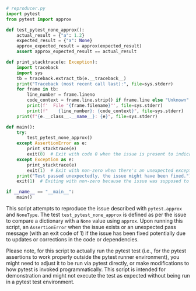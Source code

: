 ```python
# reproducer.py
import pytest
from pytest import approx

def test_pytest_none_approx():
    actual_result = {"a": 1.2}
    expected_result = {"a": None}
    approx_expected_result = approx(expected_result)
    assert approx_expected_result == actual_result

def print_stacktrace(e: Exception):
    import traceback
    import sys
    tb = traceback.extract_tb(e.__traceback__)
    print("Traceback (most recent call last):", file=sys.stderr)
    for frame in tb:
        line_number = frame.lineno
        code_context = frame.line.strip() if frame.line else "Unknown"
        print(f'  File "{frame.filename}"', file=sys.stderr)
        print(f"    {line_number}: {code_context}", file=sys.stderr)
    print(f"{e.__class__.__name__}: {e}", file=sys.stderr)

def main():
    try:
        test_pytest_none_approx()
    except AssertionError as e:
        print_stacktrace(e)
        exit(0)  # Exit with code 0 when the issue is present to indicate reproduction was successful.
    except Exception as e:
        print_stacktrace(e)
        exit(1)  # Exit with non-zero when there's an unexpected exception, indicating the script failed to work as intended.
    print("Test passed unexpectedly, the issue might have been fixed.")
    exit(1)  # Exiting with non-zero because the issue was supposed to be present.

if __name__ == "__main__":
    main()
```

This script attempts to reproduce the issue described with `pytest.approx` and `NoneType`. The test `test_pytest_none_approx` is defined as per the issue to compare a dictionary with a `None` value using `approx`. Upon running this script, an `AssertionError` when the issue exists or an unexpected pass message (with an exit code of 1) if the issue has been fixed potentially due to updates or corrections in the code or dependencies.

Please note, for this script to actually run the pytest test (i.e., for the pytest assertions to work properly outside the pytest runner environment), you might need to adjust it to be run via pytest directly, or make modifications to how pytest is invoked programmatically. This script is intended for demonstration and might not execute the test as expected without being run in a pytest test environment.